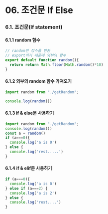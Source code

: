 # 06. 조건문 If Else

### 6.1. 조건문(If statement)

#### 6.1.1 random 함수

```js
// random한 정수를 반환
// export이기 때문에 외부의 함수
export default function random(){
  return return Math.floor(Math.random()*10)
}

```

#### 6.1.2 외부의 random 함수 가져오기

```js
import random from "./getRandom";

console.log(random())
```

#### 6.1.3 if & else문 사용하기

```js
import random from "./getRandom";
console.log(random())
const a = random()
if (a===0){
  console.log('a is 0')
} else {
  console.log('rest.....')
}
```

#### 6.1.4 if & elif문 사용하기

```js
if (a===0){
  console.log('a is 0')
} else if (a===2) {
  console.log('a is 2')
} else {
  console.log('rest....')
}
```